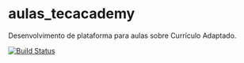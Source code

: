 # aulas_tecacademy
Desenvolvimento de plataforma para aulas sobre Currículo Adaptado.

[![Build Status](https://travis-ci.com/WschmidtS/aulas_tecacademy.svg?branch=master)](https://travis-ci.com/WschmidtS/aulas_tecacademy)
